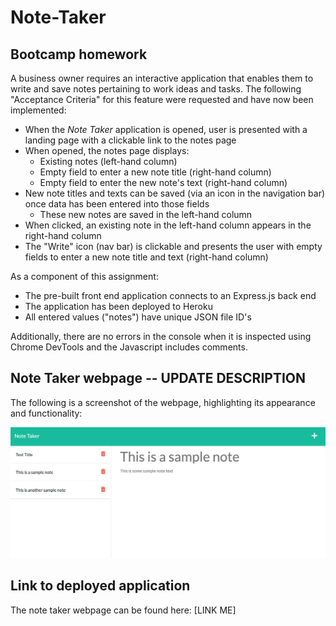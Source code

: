 # Note-Taker

## Bootcamp homework

A business owner requires an interactive application that enables them to write and save notes pertaining to work ideas and tasks. The following "Acceptance Criteria" for this feature were requested and have now been implemented:

- When the _Note Taker_ application is opened, user is presented with a landing page with a clickable link to the notes page
- When opened, the notes page displays:
  - Existing notes (left-hand column)
  - Empty field to enter a new note title (right-hand column)
  - Empty field to enter the new note's text (right-hand column)
- New note titles and texts can be saved (via an icon in the navigation bar) once data has been entered into those fields
  - These new notes are saved in the left-hand column
- When clicked, an existing note in the left-hand column appears in the right-hand column
- The "Write" icon (nav bar) is clickable and presents the user with empty fields to enter a new note title and text (right-hand column)

As a component of this assignment:

- The pre-built front end application connects to an Express.js back end
- The application has been deployed to Heroku
- All entered values ("notes") have unique JSON file ID's

Additionally, there are no errors in the console when it is inspected using Chrome DevTools and the Javascript includes comments.

## Note Taker webpage -- UPDATE DESCRIPTION

The following is a screenshot of the webpage, highlighting its appearance and functionality:

![Interactive note taking application. This image includes: a left-hand column with existing note titles; a right-hand column with an open note and note text; and icons indicating Delete and Add Note functionality (not shown: "Save" icon).](./assets/screenshot.png)

## Link to deployed application

The note taker webpage can be found here: [LINK ME]
